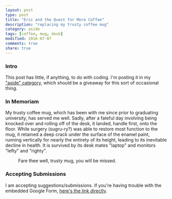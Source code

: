 ```yaml
---
layout: post
type: post
title: "Eric and the Quest for More Coffee"
description: "replacing my trusty coffee mug"
category: aside
tags: [coffee, mug, desk]
modified: 2016-07-07
comments: true
share: true
---
```


### Intro
This post has little, if anything, to do with coding. I'm posting it in my ["aside" category](/categories/#aside), which should be a giveaway for this sort of occasional thing.

### In Memoriam
My trusty coffee mug, which has been with me since prior to graduating university, has served me well. Sadly, after a fateful day involving being knocked over and rolling off of the desk, it landed, handle first, onto the floor. While surgery (sugru-ry?) was able to restore most function to the mug, it retained a deep crack under the surface of the enamel paint, running vertically for nearly the entirety of its height, leading to its inevitable decline in health. It is survived by its desk mates "laptop" and monitors "lefty" and "righty".

<figure>
  <amp-img src="/assets/images/post_images/TrustyMug.jpg"
  alt="trusty mug pic"
  width="1200" height="1200"
  layout="responsive"></amp-img>
 <figcaption>Fare thee well, trusty mug, you will be missed.</figcaption>
</figure>

### Accepting Submissions
I am accepting suggestions/submissions. If you're having trouble with the embedded Google Form, [here's the link directly](http://goo.gl/forms/Hn9IiIYqb22eREAb2).

<amp-iframe
	width="760"
  height="840"
  layout="responsive"
  sandbox="allow-scripts allow-same-origin allow-popups"
  frameborder="0"
  src="https://docs.google.com/forms/d/18gjdmG_-X5c5YKqT95trQvhAApJqQ7ZAI5_-EjFse4M/viewform?embedded=true">
</amp-iframe>
